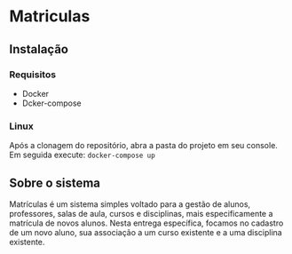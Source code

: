 # Matriculas

## Instalação 

### Requisitos
- Docker
- Dcker-compose

### Linux

Após a clonagem do repositório, abra a pasta do projeto em seu console. Em seguida execute:
`docker-compose up`

## Sobre o sistema
Matrículas é um sistema simples voltado para a gestão de alunos, professores, salas de aula, cursos e disciplinas, mais especificamente a matrícula de novos alunos.
Nesta entrega específica, focamos no cadastro de um novo aluno, sua associação a um curso existente e a uma disciplina existente.

